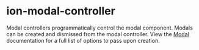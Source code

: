 # ion-modal-controller

Modal controllers programmatically control the modal component. Modals can be created and dismissed from the modal controller. View the [Modal](../modal) documentation for a full list of options to pass upon creation.

